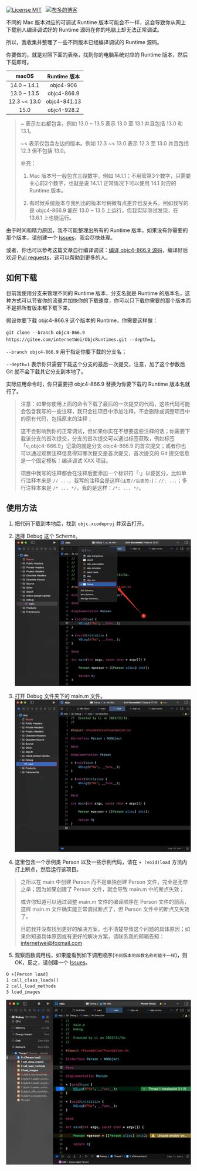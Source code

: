 
 [![License MIT](https://img.shields.io/badge/license-MIT-brightgreen.svg?style=flat)](https://gitee.com/internetWei/ObjcRuntimes/blob/main/LICENSE)&nbsp;&nbsp; [![布多的博客](https://img.shields.io/badge/blog-布多的博客-brightgreen)](https://internetwei.gitee.io)

不同的 Mac 版本对应的可调试 Runtime 版本可能会不一样，这会导致你从网上下载别人编译调试好的 Runtime 源码在你的电脑上却无法正常调试。

所以，我收集并整理了一些不同版本已经编译调试的 Runtime 源码。

你要做的，就是对照下面的表格，找到你的电脑系统对应的 Runtime 版本，然后下载即可。

| macOS | Runtime 版本 |
|:-:|:-:|
| 14.0 ~ 14.1 | objc4-906 |
| 13.0 ~ 13.5 | objc4-866.9 |
| 12.3 ~< 13.0 | objc4-841.13 |
| 15.0 | objc4-928.2 |

> ~ 表示左右都包含。例如 13.0 ~ 13.5 表示 13.0 至 13.1 并且包括 13.0 和 13.1。
> 
> ~< 表示仅包含左边的版本。例如 12.3 ~< 13.0 表示 12.3 至 13.0 并且包括 12.3 但不包括 13.0。
> 
> 补充：
> 1. Mac 版本号一般包含三段数字，例如 14.1.1；不用管第3个数字，只需要关心前2个数字，也就是说 14.1.1 正常情况下可以使用 14.1 对应的 Runtime 版本。
> 
> 2. 有时候系统版本与我列出的版本号稍微有点差异也没关系。例如我写的是 objc4-866.9 能在 13.0 ~ 13.5 上运行，但我实际测试发现，在 13.6.1 上也能运行。

由于时间和精力原因，我不可能整理出所有的 Runtime 版本，如果没有你需要的那个版本，请创建一个 [Issues](https://gitee.com/internetWei/ObjcRuntimes/issues/new)，我会尽快处理。

或者，你也可以参考这篇文章自行编译调试：[编译 objc4-866.9 源码](https://juejin.cn/post/7220227713130086459)，编译好后欢迎 [Pull requests](https://gitee.com/internetWei/ObjcRuntimes/pulls)，这可以帮助到更多的人。

## 如何下载

目前我使用分支来管理不同的 Runtime 版本，分支名就是 Runtime 的版本名，这种方式可以节省你的流量并加快你的下载速度，你可以只下载你需要的那个版本而不是把所有版本都下载下来。

假设你要下载 objc4-866.9 这个版本的 Runtime，你需要这样做：

`git clone --branch objc4-866.9 https://gitee.com/internetWei/ObjcRuntimes.git --depth=1`。

`--branch objc4-866.9` 用于指定你要下载的分支名；

`--depth=1` 表示你只需要下载这个分支的最后一次提交，注意，加了这个参数后 Git 就不会下载其它分支到本地了。

实际应用命令时，你只需要把 objc4-866.9 替换为你要下载的 Runtime 版本名就行了。

> 注意：如果你使用上面的命令下载了最后的一次提交的代码，这些代码可能会包含我写的一些注释，我只会往项目中添加注释，不会删除或调整项目中的原有代码，包括原来的注释；
> 
> 这不会影响到你的正常调试，但如果你实在不想要这些注释的话；你需要下载该分支的首次提交，分支的首次提交可以通过标签获取，例如标签「v_objc4-866.9」记录的就是分支 objc4-866.9 的首次提交；或者你也可以通过观察注释信息得知哪次提交是首次提交，首次提交的 Git 提交信息是一个固定模板：编译调试 XXX 项目。
> 
> 项目中我写的注释都会在注释后面添加一个标识符「:」以便区分，比如单行注释本来是 `// ...`，我写的注释会是这样(`注意//后面的:`)：`//: ...`；多行注释本来是 `/* ... */`，我的是这样：`/*: ... */`。

## 使用方法
1. 把代码下载到本地后，找到 `objc.xcodeproj` 并双击打开。

2. 选择 Debug 这个 Scheme。
![image1](Resources/image1.jpeg)

3. 打开 Debug 文件夹下的 main.m 文件。
![image2](Resources/image2.jpeg)

4. 这里包含一个示例类 Person 以及一些示例代码，请在 `+ (void)load` 方法内打上断点，然后运行该项目。

> 之所以在 main 中创建 Person 而不是单独创建 Person 文件，完全是无奈之举；因为如果创建了 Person 文件，就会导致 main.m 中的断点失效；
> 
> 或许你知道可以通过调整 main.m 文件的编译顺序在 Person 文件的前面，这样 main.m 文件确实能正常调试断点了，但 Person 文件中的断点又失效了。
> 
> 目前我并没有找到更好的解决方案，也不清楚导致这个问题的具体原因；如果你知道具体原因或有更好的解决方案，请联系我的邮箱告知：[internetwei@foxmail.com](mailto:internetwei@foxmail.com)

5. 观察函数调用栈，如果能看到如下调用顺序(`不同版本的函数名称可能不一样`)，则OK，反之，请创建一个 [Issues](https://gitee.com/internetWei/ObjcRuntimes/issues/new)。
```objc
0 +[Person load]
1 call_class_loads()
2 call_load_methods
3 load_images
```
![image3](Resources/image3.jpeg)
